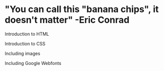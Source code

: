 # "You can call this "banana chips", it doesn't matter" -Eric Conrad

Introduction to HTML

Introduction to CSS

Including images

Including Google Webfonts
